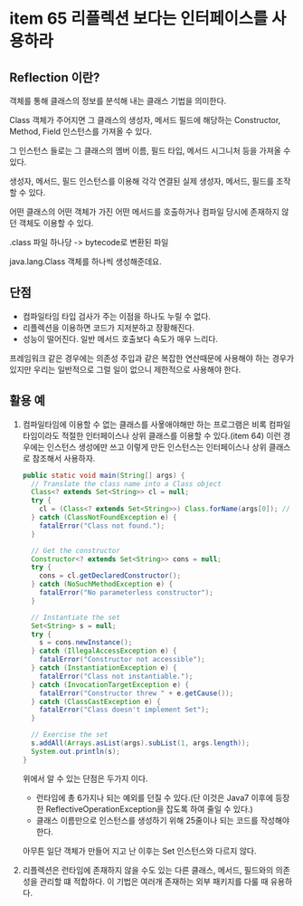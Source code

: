 # 		item 65 리플렉션 보다는 인터페이스를 사용하라

## Reflection 이란?

객체를 통해 클래스의 정보를 분석해 내는 클래스 기법을 의미한다.

Class 객체가 주어지면 그 클래스의 생성자, 메서드 필드에 해당하는 Constructor, Method, Field 인스턴스를 가져올 수 있다.

그 인스턴스 들로는 그 클래스의 멤버 이름, 필드 타입, 메서드 시그니처 등을 가져올 수 있다.

생성자, 메서드, 필드 인스턴스를 이용해 각각 연결된 실제 생성자, 메서드, 필드를 조작 할 수 있다.

어떤 클래스의 어떤 객체가 가진 어떤 메서드를 호출하거나 컴파일 당시에 존재하지 않던 객체도 이용할 수 있다.

.class 파일 하나당 -> bytecode로 변환된 파일

java.lang.Class 객체를 하나씩 생성해준데요.

## 단점

- 컴파일타임 타입 검사가 주는 이점을 하나도 누릴 수 없다.
- 리플렉션을 이용하면 코드가 지저분하고 장황해진다.
- 성능이 떨어진다. 일반 메서드 호출보다 속도가 매우 느리다.

프레임워크 같은 경우에는 의존성 주입과 같은 복잡한 연산때문에 사용해야 하는 경우가 있지만 우리는 일반적으로 그럴 일이 없으니 제한적으로 사용해야 한다.

## 활용 예

1. 컴파일타임에 이용할 수 없는 클래스를 사욯애야해만 하는 프로그램은 비록 컴파일 타임이라도 적절한 인터페이스나 상위 클래스를 이용할 수 있다.(item 64) 이런 경우에는 인스턴스 생성에만 쓰고 이렇게 만든 인스턴스는 인터페이스나 상위 클래스로 참조해서 사용하자.

   ```java
   public static void main(String[] args) {
     // Translate the class name into a Class object
     Class<? extends Set<String>> cl = null;
     try {
       cl = (Class<? extends Set<String>>) Class.forName(args[0]); // Unchecked cast!
     } catch (ClassNotFoundException e) {
       fatalError("Class not found.");
     }
   
     // Get the constructor
     Constructor<? extends Set<String>> cons = null;
     try {
       cons = cl.getDeclaredConstructor();
     } catch (NoSuchMethodException e) {
       fatalError("No parameterless constructor");
     }
   
     // Instantiate the set
     Set<String> s = null;
     try {
       s = cons.newInstance();
     } catch (IllegalAccessException e) {
       fatalError("Constructor not accessible");
     } catch (InstantiationException e) {
       fatalError("Class not instantiable.");
     } catch (InvocationTargetException e) {
       fatalError("Constructor threw " + e.getCause());
     } catch (ClassCastException e) {
       fatalError("Class doesn't implement Set");
     }
   
     // Exercise the set
     s.addAll(Arrays.asList(args).subList(1, args.length));
     System.out.println(s);
   }
   ```

   위에서 알 수 있는 단점은 두가지 이다.

   - 런타임에 총 6가지나 되는 예외를 던질 수 있다.(단 이것은 Java7 이후에 등장한 ReflectiveOperationException을 잡도록 하여 줄일 수 있다.)
   - 클래스 이름만으로 인스턴스를 생성하기 위해 25줄이나 되는 코드를 작성해야 한다.

   아무튼 일단 객체가 만들어 지고 난 이후는 Set 인스턴스와 다르지 않다.

2. 리플렉션은 런타임에 존재하지 않을 수도 있는 다른 클래스, 메서드, 필드와의 의존성을 관리할 떄 적합하다. 이 기법은 여러개 존재하는 외부 패키지를 다룰 때 유용하다.

